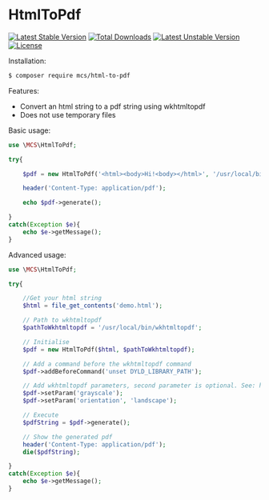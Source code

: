 # HtmlToPdf
[![Latest Stable Version](https://poser.pugx.org/mcs/html-to-pdf/v/stable)](https://packagist.org/packages/mcs/html-to-pdf) [![Total Downloads](https://poser.pugx.org/mcs/html-to-pdf/downloads)](https://packagist.org/packages/mcs/html-to-pdf) [![Latest Unstable Version](https://poser.pugx.org/mcs/html-to-pdf/v/unstable)](https://packagist.org/packages/mcs/html-to-pdf) [![License](https://poser.pugx.org/mcs/html-to-pdf/license)](https://packagist.org/packages/mcs/html-to-pdf)

Installation:
```bash
$ composer require mcs/html-to-pdf
```

Features:
 * Convert an html string to a pdf string using wkhtmltopdf
 * Does not use temporary files

Basic usage:

```php
use \MCS\HtmlToPdf;

try{

    $pdf = new HtmlToPdf('<html><body>Hi!<body></html>', '/usr/local/bin/wkhtmltopdf');

    header('Content-Type: application/pdf');

    echo $pdf->generate();

}
catch(Exception $e){
    echo $e->getMessage();
}
```

Advanced usage:

```php
use \MCS\HtmlToPdf;

try{

    //Get your html string
    $html = file_get_contents('demo.html');

    // Path to wkhtmltopdf
    $pathToWkhtmltopdf = '/usr/local/bin/wkhtmltopdf';

    // Initialise
    $pdf = new HtmlToPdf($html, $pathToWkhtmltopdf);

    // Add a command before the wkhtmltopdf command
    $pdf->addBeforeCommand('unset DYLD_LIBRARY_PATH');

    // Add wkhtmltopdf parameters, second parameter is optional. See: http://wkhtmltopdf.org/usage/wkhtmltopdf.txt
    $pdf->setParam('grayscale');
    $pdf->setParam('orientation', 'landscape');

    // Execute
    $pdfString = $pdf->generate();

    // Show the generated pdf
    header('Content-Type: application/pdf');
    die($pdfString);

}
catch(Exception $e){
    echo $e->getMessage();
}
```
